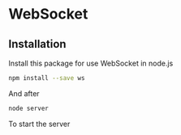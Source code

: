 # WebSocket

## Installation

Install this package for use WebSocket in node.js

```bash
npm install --save ws
```

And after

```bash
node server
```

To start the server
